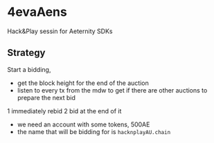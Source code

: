 # 4evaAens
Hack&amp;Play sessin for Aeternity SDKs



## Strategy

Start a bidding, 
- get the block height for the end of the auction
- listen to every tx from the mdw to get if there are other auctions to prepare the next bid

1 immediately rebid
2 bid at the end of it 



- we need an account with some tokens, 500AE 
- the name that will be bidding for is `hacknplayAU.chain`
